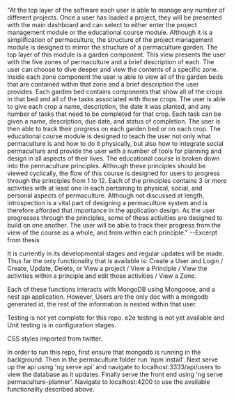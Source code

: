 "At the top layer of the software each user is able to manage any number of different projects. Once a user has loaded a project, they will be presented with the main dashboard and can select to either enter the project management module or the educational course module.
Although it is a simplification of permaculture, the structure of the project management module is designed to mirror the structure of a permaculture garden. The top layer of this module is a garden component. This view presents the user with the five zones of permaculture and a brief description of each. The user can choose to dive deeper and view the contents of a specific zone. Inside each zone component the user is able to view all of the garden beds that are contained within that zone and a brief description the user provides. Each garden bed contains components that show all of the crops in that bed and all of the tasks associated with those crops. The user is able to give each crop a name, description, the date it was planted, and any number of tasks that need to be completed for that crop. Each task can be given a name, description, due date, and status of completion. The user is then able to track their progress on each garden bed or on each crop. 
The educational course module is designed to teach the user not only what permaculture is and how to do it physically, but also how to integrate social permaculture and provide the user with a number of tools for planning and design in all aspects of their lives. The educational course is broken down into the permaculture principles. Although these principles should be viewed cyclically, the flow of this course is designed for users to progress through the principles from 1 to 12. Each of the principles contains 3 or more activities with at least one in each pertaining to physical, social, and personal aspects of permaculture. Although not discussed at length, introspection is a vital part of designing a permaculture system and is therefore afforded that importance in the application design. As the user progresses through the principles, some of these activities are designed to build on one another. The user will be able to track their progress from the view of the course as a whole, and from within each principle." --Excerpt from thesis

It is currently in its developmental stages and regular updates will be made. Thus far the only functionality that is available is: Create a User and Login / Create, Update, Delete, or View a project / View a Principle / View the activities within a principle and edit those activities / View a Zone. 

Each of these functions interacts with MongoDB using Mongoose, and a nest api application. However, Users are the only doc with a mongodb generated id, the rest of the information is nested within that user. 

Testing is not yet complete for this repo. e2e testing is not yet available and Unit testing is in configuration stages. 

CSS styles imported from twitter. 

In order to run this repo, first ensure that mongodb is running in the background. Then in the permaculture folder run 'npm install'. Next serve up the api using 'ng serve api' and navigate to localhost:3333/api/users to view the database as it updates. Finally serve the front end using 'ng serve permaculture-planner'. Navigate to localhost:4200 to use the available functionality described above. 